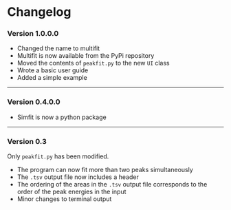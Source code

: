 # Changelog

### Version 1.0.0.0

- Changed the name to multifit
- Multifit is now available from the PyPi repository
- Moved the contents of `peakfit.py` to the new `UI` class
- Wrote a basic user guide
- Added a simple example

---

### Version 0.4.0.0

- Simfit is now a python package

---

### Version 0.3

Only `peakfit.py` has been modified.

- The program can now fit more than two peaks simultaneously
- The `.tsv` output file now includes a header
- The ordering of the areas in the `.tsv` output file corresponds to the order of the peak energies in the input
- Minor changes to terminal output

